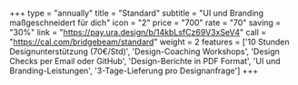 +++
type = "annually"
title = "Standard"
subtitle = "UI und Branding maßgeschneidert für dich"
icon = "2"
price = "700"
rate = "70"
saving = "30%"
link = "https://pay.ura.design/b/14kbLsfCz69V3xSeV4"
call = "https://cal.com/bridgebeam/standard"
weight = 2
features = ['10 Stunden Designunterstützung (70€/Std)', 'Design-Coaching Workshops', 'Design Checks per Email oder GitHub', 'Design-Berichte in PDF Format', 'UI und Branding-Leistungen', '3-Tage-Lieferung pro Designanfrage']
+++
